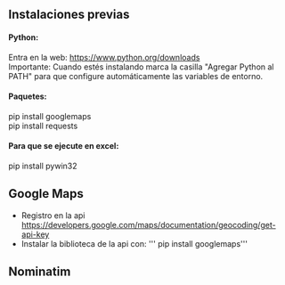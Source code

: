 ## Instalaciones previas  
#### Python:
Entra en la web: https://www.python.org/downloads  
Importante: Cuando estés instalando marca la casilla "Agregar Python al PATH" para que configure automáticamente las variables de entorno.  

#### Paquetes:  
pip install googlemaps  
pip install requests

#### Para que se ejecute en excel:  
pip install pywin32



## Google Maps  

- Registro en la api https://developers.google.com/maps/documentation/geocoding/get-api-key
- Instalar la biblioteca de la api con:
''' pip install googlemaps'''



## Nominatim 

